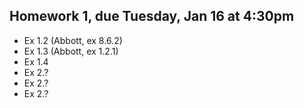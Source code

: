 ## Homework 1, due Tuesday, Jan 16 at 4:30pm

* Ex 1.2 (Abbott, ex 8.6.2)
* Ex 1.3 (Abbott, ex 1.2.1)
* Ex 1.4
* Ex 2.?
* Ex 2.?
* Ex 2.?